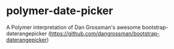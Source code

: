 polymer-date-picker
===================

A Polymer interpretation of Dan Grossman's awesome bootstrap-daterangepicker (https://github.com/dangrossman/bootstrap-daterangepicker)
